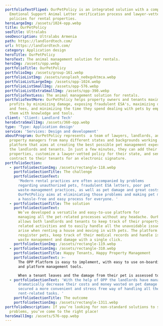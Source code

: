 ```yaml
---
portfolioTextFliped: OurPetPolicy is an integrated solution with a complete
  Emotional Support Animal Letter verification process and lawyer-vetted pet
  policies for rental properties.
heroLargeImg: /assets/1024-opp.webp
title: OurPetPolicy
seoTitle: Ultralabs
seoDescription: Ultralabs Armenia
path: https://landlordtech.com/
url: https://landlordtech.com/
category: Application design
heroTitle: OurPetPolicy
heroText: The animal management solution for rentals.
heroImg: /assets/opp.webp
portfolioTitle: OurPetPolicy
portfolioImg: /assets/group-161.webp
portfolioListImg: /assets/unsplash_ne0xgvktmca.webp
portfolioListLargeImg: /assets/opp-1024.webp
portfolioListSmallImg: /assets/opp-576.webp
portfolioListExtraSmallImg: /assets/opp-390.webp
portfolioTextLess: The animal management solution for rentals.
portfolioTextMore: OurPetPolicy helps property owners and tenants maximize
  profits by minimizing damage, exposing fraudulent ESA's, maximizing deposits
  and fees, and minimizing the time they spend dealing with pets by empowering
  them with knowledge and tools.
client: 'Client: Landlord Tech'
heroExtraSmallImg: /assets/360-opp.webp
type: 'Type: Application design'
service: 'Services: Design and development'
aboutProgram: OurPetPolicy represents  a team of lawyers, landlords, and
  property managers from many different states and backgrounds working on a
  platform that aims at creating the best possible pet management experience for
  the landlords and tenants. In just a few minutes, they can add their rental
  properties, customize a lawyer-vetted policy for their state, and send a
  contract to their tenants for an electronic signature.
portfolioSection:
  - portfolioSectionImg: /assets/rectangle-118.webp
    portfolioSectionTitle: The challenge
    portfolioSectionText:
      'Modern rental practices are often accompanied by problems
      regarding unauthorized pets, fraudulent ESA letters, poor pet
      waste-management practices, as well as pet damage and great costs.
      OurPetPolicy aims at eliminiating those problems and making pet management
      a hassle-free and easy process for everyone. '
  - portfolioSectionTitle: The solution
    portfolioSectionText:
      We’ve developed a versatile and easy-to-use platform for
      managing all the pet-related processes without any headache. OurPetPolicy
      allows both landlords and tenants to keep track of their property and pet
      related activities and to easily handle all the unavoidable issues that
      arise when renting a house and moving in with pets. The platform allows to
      resgister pets, keep track of their medical records and handle issues like
      waste management and damage with a single click.
    portfolioSectionImg: /assets/rectangle-119.webp
  - portfolioSectionImg: /assets/rectangle-310.webp
    portfolioSectionTitle: Happy Tenants, Happy Property Management
    portfolioSectionText: >-
      The OPP Platform is easy to implement, with easy to use on-boarding tools
      and platform management tools.

      When a tenant leaves and the damage from their pet is assessed to be hundreds of dollars more than their security deposit, most landlords understand that it is not worth taking them to court, where they could end up spending more money than they would recoup. By collecting pet deposits the landlords have more money to help cover the damage left by their animals.
  - portfolioSectionText: 'With the help of OPP the landlords have managed to
      dramatically decrease their costs and money wasted on pet damage and
      secured a more convenient and stress free way of handling all the
      rent-related tasks. '
    portfolioSectionTitle: The outcome
    portfolioSectionImg: /assets/rectangle-1311.webp
portfolioDescription: If you’re looking for non-standard solutions to standard
  problems, you’ve come to the right place!
heroSmallImg: /assets/576-opp.webp
---
```

